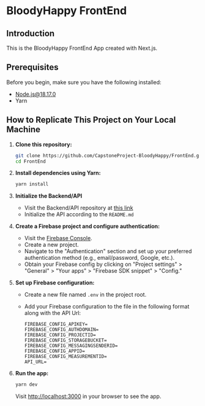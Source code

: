 # BloodyHappy FrontEnd

## Introduction

This is the BloodyHappy FrontEnd App created with Next.js.

## Prerequisites

Before you begin, make sure you have the following installed:

- Node.js@18.17.0
- Yarn

## How to Replicate This Project on Your Local Machine

1. **Clone this repository:**

    ```bash
    git clone https://github.com/CapstoneProject-BloodyHappy/FrontEnd.git
    cd FrontEnd
    ```

2. **Install dependencies using Yarn:**

    ```bash
    yarn install
    ```

4. **Initialize the Backend/API**

   - Visit the Backend/API repository at [this link](https://github.com/CapstoneProject-BloodyHappy/API)
   - Initialize the API according to the `README.md`

3. **Create a Firebase project and configure authentication:**

    - Visit the [Firebase Console](https://console.firebase.google.com/).
    - Create a new project.
    - Navigate to the "Authentication" section and set up your preferred authentication method (e.g., email/password, Google, etc.).
    - Obtain your Firebase config by clicking on "Project settings" > "General" > "Your apps" > "Firebase SDK snippet" > "Config."

4. **Set up Firebase configuration:**

    - Create a new file named `.env` in the project root.
    - Add your Firebase configuration to the file in the following format along with the API Url:

        ```env
        FIREBASE_CONFIG_APIKEY=
        FIREBASE_CONFIG_AUTHDOMAIN=
        FIREBASE_CONFIG_PROJECTID=
        FIREBASE_CONFIG_STORAGEBUCKET=
        FIREBASE_CONFIG_MESSAGINGSENDERID=
        FIREBASE_CONFIG_APPID=
        FIREBASE_CONFIG_MEASUREMENTID=
        API_URL=
        ```

5. **Run the app:**

    ```bash
    yarn dev
    ```

    Visit [http://localhost:3000](http://localhost:3000) in your browser to see the app.
